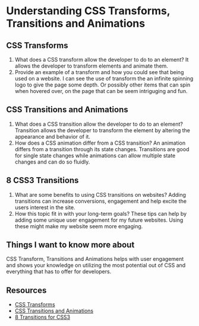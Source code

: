 # Understanding CSS Transforms, Transitions and Animations 

## CSS Transforms

1. What does a CSS transform allow the developer to do to an element?
  It allows the developer to transform elements and animate them. 
2. Provide an example of a transform and how you could see that being used on a website.
  I can see the use of transform the an infinite spinning logo to give the page some depth. Or possibly other items that can spin when hovered over, on the page that can be seem intriguging and fun. 
  
## CSS Transitions and Animations

1. What does a CSS transition allow the developer to do to an element?
  Transition allows the developer to transform the element by altering the appearance and behavior of it. 
2. How does a CSS animation differ from a CSS transition?
  An animation differs from a transition through its state changes. Transitions are good for single state changes while animations can allow multiple state changes and can do so fluidly.
  
## 8 CSS3 Transitions 

1. What are some benefits to using CSS transitions on websites?
  Adding transitions can increase conversions, engagement and help excite the users interest in the site. 
2. How this topic fit in with your long-term goals?
  These tips can help by adding some unique user engagement for my future websites. Using these might make my website seem more engaging. 
## Things I want to know more about 
CSS Transform, Transitions and Animations helps with user engagement and shows your knowledge on utilizing the most potential out of CSS and everything that has to offer for developers. 

## Resources 
- [CSS Transforms]()
- [CSS Transitions and Animations]()
- [8 Transitions for CSS3]()
